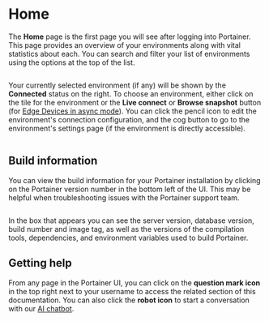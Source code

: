 # Home

The **Home** page is the first page you will see after logging into Portainer. This page provides an overview of your environments along with vital statistics about each. You can search and filter your list of environments using the options at the top of the list.

<figure><img src="..//assets/2.25.0-home-environments.png" alt=""><figcaption></figcaption></figure>

Your currently selected environment (if any) will be shown by the **Connected** status on the right. To choose an environment, either click on the tile for the environment or the **Live connect** or **Browse snapshot** button (for [Edge Devices in async mode](snapshot.md)). You can click the pencil icon to edit the environment's connection configuration, and the cog button to go to the environment's settings page (if the environment is directly accessible).

<figure><img src="..//assets/2.17-home-rightoptions.png" alt=""><figcaption></figcaption></figure>

## Build information

You can view the build information for your Portainer installation by clicking on the Portainer version number in the bottom left of the UI. This may be helpful when troubleshooting issues with the Portainer support team.

<figure><img src="..//assets/2.25.0-build-info.png" alt=""><figcaption></figcaption></figure>

In the box that appears you can see the server version, database version, build number and image tag, as well as the versions of the compilation tools, dependencies, and environment variables used to build Portainer.&#x20;

## Getting help

From any page in the Portainer UI, you can click on the **question mark icon** in the top right next to your username to access the related section of this documentation. You can also click the **robot icon** to start a conversation with our [AI chatbot](https://portainer.io/ask-the-ai).&#x20;

<figure><img src="..//assets/2.25.0-icons.png" alt=""><figcaption></figcaption></figure>
